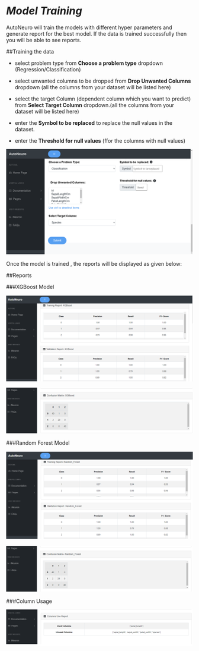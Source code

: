 # **_Model Training_**

AutoNeuro will train the models with different hyper parameters and generate report for the best model. 
If the data is trained successfully then you will be able to see reports.

##Training the data

- select problem type from **Choose a problem type** dropdown (Regression/Classification)

- select unwanted columns to be dropped from **Drop Unwanted Columns** dropdown (all the columns from your dataset will be listed here)

- select the target Column (dependent column which you want to predict) from **Select Target Column** dropdown.(all the columns from your dataset will be listed here)

- enter the **Symbol to be replaced** to replace the null values in the dataset.

- enter the **Threshold for null values** (ffor the columns with null values)


![Select Problem](../img/6.png)

Once the model is trained , the reports will be displayed as given below:

##Reports

###XGBoost Model
 
![xgboost1](../img/xgboost_report1.png)

![xgboost2](../img/xgboost_report2.png)

###Random Forest Model

![rfboost1](../img/rf_report1.png)

![rfboost2](../img/rf_report2.png)

###Column Usage

![column_usage](../img/column_usage_report.png)
